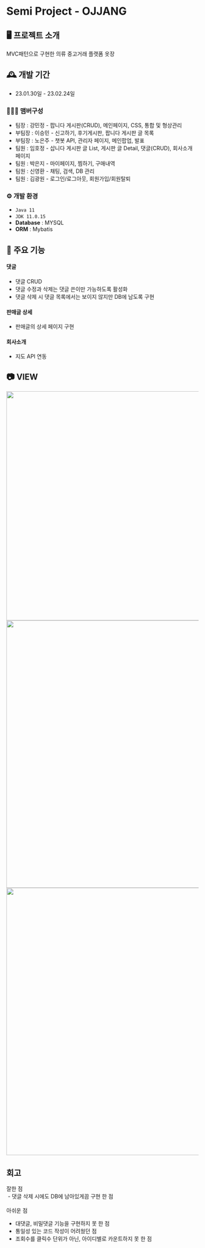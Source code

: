 # Semi Project - OJJANG

## 🖥️ 프로젝트 소개
MVC패턴으로 구현한 의류 중고거래 플랫폼 옷장
<br>

## 🕰️ 개발 기간
* 23.01.30일 - 23.02.24일

### 🧑‍🤝‍🧑 맴버구성
 - 팀장  : 강민정 - 팝니다 게시판(CRUD), 메인페이지, CSS, 통합 및 형상관리
 - 부팀장 : 이승민 - 신고하기, 후기게시판, 팝니다 게시판 글 목록
 - 부팀장 : 노은주 - 챗봇 API, 관리자 페이지, 메인팝업, 발표
 - 팀원 : 임호정 - 삽니다 게시판 글 List, 게시판 글 Detail, 댓글(CRUD), 회사소개 페이지
 - 팀원 : 박은지 - 마이페이지, 찜하기, 구매내역
 - 팀원 : 신영환 - 채팅, 검색, DB 관리
 - 팀원 : 김광원 - 로그인/로그아웃, 회원가입/회원탈퇴

### ⚙️ 개발 환경
- `Java 11`
- `JDK 11.0.15`
- **Database** : MYSQL
- **ORM** : Mybatis

## 📌 주요 기능

#### 댓글 
- 댓글 CRUD
- 댓글 수정과 삭제는 댓글 쓴이만 가능하도록 활성화
- 댓글 삭제 시 댓글 목록에서는 보이지 않지만 DB에 남도록 구현
#### 판매글 상세
- 판매글의 상세 페이지 구현
#### 회사소개
- 지도 API 연동

## 📷 VIEW
<img src="https://github.com/Hoj4/Semi_OJJANG/assets/118800372/a616ec6e-467b-4c20-8933-465730d80e55" width="800" height="600">
<img src="https://github.com/Hoj4/Semi_OJJANG/assets/118800372/2c690ea6-07b2-4712-9f0a-9803859c4dea" width="800" height="700">
<img src="https://github.com/Hoj4/Semi_OJJANG/assets/118800372/cf0f7e82-c157-4045-af82-d76e76f3b726" width="800" height="700">


## 회고
잘한 점 <br>
 - 댓글 삭제 시에도 DB에 남아있게끔 구현 한 점<br>
<br>
아쉬운 점 <br>
 - 대댓글, 비밀댓글 기능을 구현하지 못 한 점<br>
 - 통일성 있는 코드 작성이 어려웠던 점<br>
 - 조회수를 클릭수 단위가 아닌, 아이디별로 카운트하지 못 한 점<br>
